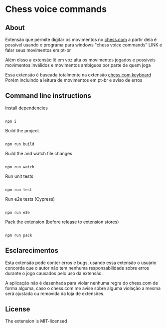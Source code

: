 
# Chess voice commands

 ## About

Extensão que permite digitar os movimentos no  [chess.com](https://www.chess.com/)  a partir dela é possivel usando o programa para windows "chess voice commands" LINK e falar seus movimentos em pt-br

Além disso a extensão lê em voz alta os movimentos jogados e possíveis movimentos inválidos e movimentos ambíguos por parte de quem joga
  
Essa extensão é baseada totalmente na extensão [chess.com keyboard](https://chrome.google.com/webstore/detail/chesscom-keyboard/bghaancnengidpcefpkbbppinjmfnlhh?hl=pt-br) 
Porém incluindo a leitura de movimentos em pt-br e aviso de erros
  
  

## Command line instructions

  

Install dependencies

  

```

npm i

```

  

Build the project

  

```

npm run build

```

  

Build the and watch file changes

  

```

npm run watch

```

  

Run unit tests

  

```

npm run test

```

  

Run e2e tests (Cypress)

  

```

npm run e2e

```

  

Pack the extension (before release to extension stores)

  

```

npm run pack

```

  
## Esclarecimentos

  Esta extensão pode conter erros e bugs, usando essa extensão o usuário concorda que o autor não tem nenhuma responsabilidade sobre erros durante o jogo causados pelo uso da extensão.

A aplicação não é desenhada para violar nenhuma regra do chess.com de forma alguma, caso o chess.com me avise sobre alguma violação a mesma será ajustada ou removida da loja de extensões.
 
## License

  

The extension is MIT-licensed